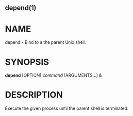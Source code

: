 ## depend(1)

# NAME

depend - Bind to a the parent Unix shell.

# SYNOPSIS

**depend** [OPTION] *command* [ARGUMENTS...] &

# DESCRIPTION

Execute the given process until the parent shell is terminated.
